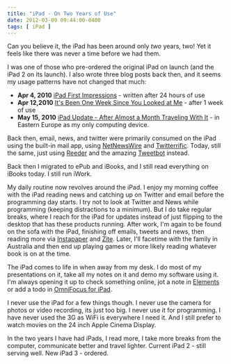 ```yaml
---
title: "iPad - On Two Years of Use"
date: 2012-03-09 09:44:00-0400
tags: [ iPad ]
---
```


Can you believe it, the iPad has been around only *two* years, two! Yet it feels like there was never a time before we had them.

I was one of those who pre-ordered the original iPad on launch (and the iPad 2 on its launch). I also wrote three blog posts back then, and it seems my usage patterns have not changed that much:

* **Apr 4, 2010** [iPad First Impressions](https://www.noverse.com/blog/2010/04/ipad-first-impressions/) - written after 24 hours of use
* **Apr 12,2010** [It's Been One Week Since You Looked at Me](https://www.noverse.com/blog/2010/04/its-been-one-week-since-you-looked-at-me/) - after 1 week of use
* **May 15, 2010** [iPad Update - After Almost a Month Traveling With It](https://www.noverse.com/blog/2010/05/ipad-update-after-almost-a-month-traveling-with-it/) - in Eastern Europe as my only computing device.

Back then, email, news, and twitter were primarily consumed on the iPad using the built-in mail app, using [NetNewsWire](http://itunes.apple.com/us/app/netnewswire-for-ipad/id363704172?mt=8) and [Twitterrific](http://itunes.apple.com/us/app/twitterrific-for-ipad/id359914600?mt=8). Today, still the same, just using [Reeder](http://itunes.apple.com/us/app/reeder-for-ipad/id375661689?mt=8) and the amazing [Tweetbot](http://itunes.apple.com/us/app/tweetbot-twitter-client-personality/id498801050?mt=8) instead.

Back then I migrated to ePub and iBooks, and I still read everything on iBooks today. I still run iWork.

My daily routine now revolves around the iPad. I enjoy my morning coffee with the iPad reading news and catching up on Twitter and email before the programming day starts. I try not to look at Twitter and News while programming (keeping distractions to a minimum). But I do take regular breaks, where I reach for the iPad for updates instead of just flipping to the desktop that has these products running. After work, I'm again to be found on the sofa with the iPad, finishing off emails, tweets and news, then reading more via [Instapaper](http://itunes.apple.com/us/app/instapaper/id288545208?mt=8) and [Zite](http://itunes.apple.com/us/app/zite-personalized-magazine/id419752338?mt=8). Later, I'll facetime with the family in Australia and then end up playing games or more likely reading whatever book is on at the time.

The iPad comes to life in when away from my desk. I do most of my presentations on it, take all my notes on it and demo my software using it. I'm always opening it up to check something online, jot a note in [Elements](http://itunes.apple.com/us/app/elements-dropbox-and-markdown/id382752422?mt=8&ign-mpt=uo%3D4) or add a todo in [OmniFocus for iPad](http://itunes.apple.com/us/app/omnifocus-for-ipad/id383804552?mt=8).

I never use the iPad for a few things though. I never use the camera for photos or video recording, its just too big. I never use it for programming. I have never used the 3G as WiFi is everywhere I need it. And I still prefer to watch movies on the 24 inch Apple Cinema Display.

In the two years I have had iPads, I read more, I take more breaks from the computer, communicate better and travel lighter. Current iPad 2 - still serving well. New iPad 3 - ordered.
